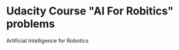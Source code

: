 Udacity Course "AI For Robitics" problems
===================

Artificial Intelligence for Robotics
